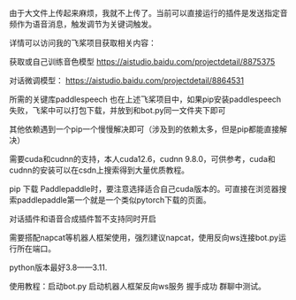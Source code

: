 由于大文件上传起来麻烦，我就不上传了。当前可以直接运行的插件是发送指定音频作为语音消息，触发调节为关键词触发。


详情可以访问我的飞桨项目获取相关内容：


获取或自己训练音色模型  https://aistudio.baidu.com/projectdetail/8875375


对话微调模型： https://aistudio.baidu.com/projectdetail/8864531


所需的关键库paddlespeech 也在上述飞桨项目中，如果pip安装paddlespeech失败，飞桨中可以打包下载，并放到和bot.py同一文件夹下即可



其他依赖遇到一个pip一个慢慢解决即可（涉及到的依赖太多，但是pip都能直接解决）


需要cuda和cudnn的支持，本人cuda12.6，cudnn 9.8.0，可供参考，cuda和cudnn的安装可以在csdn上搜索得到大量优质教程。


pip 下载 Paddlepaddle时，要注意选择适合自己cuda版本的。可直接在浏览器搜索paddlepaddle第一个就是一个类似pytorch下载的页面。


对话插件和语音合成插件暂不支持同时开启


需要搭配napcat等机器人框架使用，强烈建议napcat，使用反向ws连接bot.py运行所在端口。


python版本最好3.8——3.11.





使用教程：启动bot.py 启动机器人框架反向ws服务 握手成功 群聊中测试。
